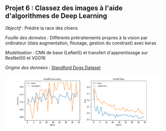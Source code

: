 ## Projet 6 : Classez des images à l'aide d'algorithmes de Deep Learning

*0bjectif* : Prédire la race des chiens 

*Fouille des données* : Différents prétraitements propres à la vision par ordinateur (data augmentation, floutage, gestion du constrast) avec keras

*Modélisation* : CNN de base (LeNet5) et transfert d'apprentissage sur ResNet50 et VGG16 

*Origine des données* : [Standford Dogs Dataset](http://vision.stanford.edu/aditya86/ImageNetDogs/)

<p align="center">
  <img src="https://github.com/ClaireGayral/formation_openclassroom/blob/master/images/P6_lenet5_learning_rate_fixed.png" alt="Sublime's custom image"/>
</p>


